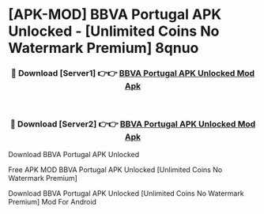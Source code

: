 # [APK-MOD] BBVA Portugal APK Unlocked - [Unlimited Coins No Watermark Premium] 8qnuo



<div align="center">
<h3>🔴 Download [Server1] 👉👉 <a href="https://momento.my/?title=BBVA_Portugal_APK_Unlocked">BBVA Portugal APK Unlocked Mod Apk</a></h3><br>

<h3>🔴 Download [Server2] 👉👉 <a href="https://momento.my/?title=BBVA_Portugal_APK_Unlocked">BBVA Portugal APK Unlocked Mod Apk</a></h3>
</div>



Download BBVA Portugal APK Unlocked 

Free APK MOD BBVA Portugal APK Unlocked [Unlimited Coins No Watermark Premium]

Download BBVA Portugal APK Unlocked [Unlimited Coins No Watermark Premium] Mod For Android
